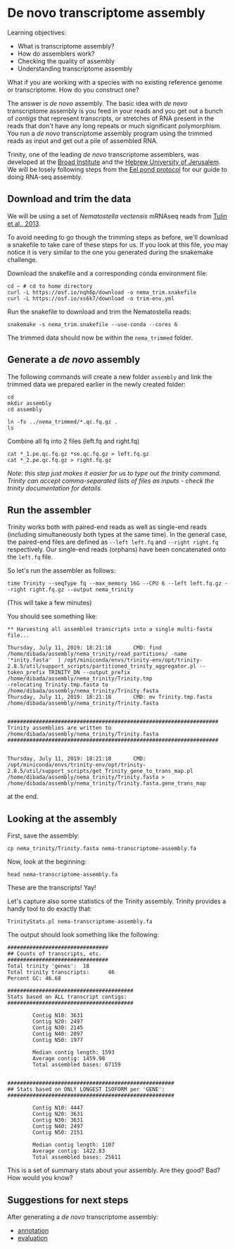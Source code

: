 # De novo transcriptome assembly

Learning objectives:

* What is transcriptome assembly?
* How do assemblers work?
* Checking the quality of assembly
* Understanding transcriptome assembly

What if you are working with a species with no existing reference genome or transcriptome. How do you construct one?

The answer is *de novo* assembly. The basic idea with *de novo* transcriptome assembly is you feed in your reads and you get out a bunch of *contigs* that represent transcripts, or stretches of RNA present in the reads that don't have any long repeats or much significant polymorphism. You run a  *de novo* transcriptome assembly program using the trimmed reads as input and get out a pile of assembled RNA.

Trinity, one of the leading *de novo* transcriptome assemblers, was developed at the [Broad Institute](http://www.broadinstitute.org/) and the [Hebrew University of Jerusalem](http://www.cs.huji.ac.il/). We will be losely following steps from the [Eel pond protocol](https://eel-pond.readthedocs.io/en/latest) for our guide to doing RNA-seq assembly.

## Download and trim the data

We will be using a set of *Nematostella vectensis* mRNAseq reads from [Tulin et al., 2013](https://evodevojournal.biomedcentral.com/articles/10.1186/2041-9139-4-16).

To avoid needing to go though the trimming steps as before, we'll download a snakefile to take care of these steps for us. If you look at this file, you may notice it is very similar to the one you generated during the snakemake challenge.


Download the snakefile and a corresponding conda environment file:
```
cd ~ # cd to home directory
curl -L https://osf.io/nqh6p/download -o nema_trim.snakefile
curl -L https://osf.io/xs6k7/download -o trim-env.yml
```

Run the snakefile to download and trim the Nematostella reads:
```
snakemake -s nema_trim.snakefile --use-conda --cores 6
```

The trimmed data should now be within the `nema_trimmed` folder.


## Generate a _de novo_ assembly

The following commands will create a new folder `assembly` and link the trimmed data we prepared earlier in the newly created folder:

```
cd 
mkdir assembly
cd assembly

ln -fs ../nema_trimmed/*.qc.fq.gz .
ls
```

Combine all fq into 2 files (left.fq and right.fq)
```
cat *_1.pe.qc.fq.gz *se.qc.fq.gz > left.fq.gz
cat *_2.pe.qc.fq.gz > right.fq.gz
```

_Note: this step just makes it easier for us to type out the trinity command. Trinity can accept comma-separated lists of files as inputs - check the trinity documentation for details._


## Run the assembler

Trinity works both with paired-end reads as well as single-end reads (including simultaneously both types at the same time). In the general case, the paired-end files are defined as `--left left.fq` and `--right right.fq` respectively. Our single-end reads (orphans) have been concatenated onto the `left.fq` file. 


So let's run the assembler as follows:

```
time Trinity --seqType fq --max_memory 16G --CPU 6 --left left.fq.gz --right right.fq.gz --output nema_trinity
```

(This will take a few minutes)

You should see something like:

```
** Harvesting all assembled transcripts into a single multi-fasta file...

Thursday, July 11, 2019: 18:21:18       CMD: find /home/dibada/assembly/nema_trinity/read_partitions/ -name '*inity.fasta'  | /opt/miniconda/envs/trinity-env/opt/trinity-2.8.5/util/support_scripts/partitioned_trinity_aggregator.pl --token_prefix TRINITY_DN --output_prefix /home/dibada/assembly/nema_trinity/Trinity.tmp
-relocating Trinity.tmp.fasta to /home/dibada/assembly/nema_trinity/Trinity.fasta
Thursday, July 11, 2019: 18:21:18       CMD: mv Trinity.tmp.fasta /home/dibada/assembly/nema_trinity/Trinity.fasta


###################################################################
Trinity assemblies are written to /home/dibada/assembly/nema_trinity/Trinity.fasta
###################################################################


Thursday, July 11, 2019: 18:21:18       CMD: /opt/miniconda/envs/trinity-env/opt/trinity-2.8.5/util/support_scripts/get_Trinity_gene_to_trans_map.pl /home/dibada/assembly/nema_trinity/Trinity.fasta > /home/dibada/assembly/nema_trinity/Trinity.fasta.gene_trans_map
```

at the end.



## Looking at the assembly

First, save the assembly:

```
cp nema_trinity/Trinity.fasta nema-transcriptome-assembly.fa
``` 
 
Now, look at the beginning:

```
head nema-transcriptome-assembly.fa
```
    
These are the transcripts! Yay!

Let's capture also some statistics of the Trinity assembly. Trinity provides a handy tool to do exactly that:

```
TrinityStats.pl nema-transcriptome-assembly.fa
```

The output should look something like the following:

```
################################
## Counts of transcripts, etc.
################################
Total trinity 'genes':  18
Total trinity transcripts:      46
Percent GC: 46.68

########################################
Stats based on ALL transcript contigs:
########################################

        Contig N10: 3631
        Contig N20: 2497
        Contig N30: 2145
        Contig N40: 2097
        Contig N50: 1977

        Median contig length: 1593
        Average contig: 1459.98
        Total assembled bases: 67159


#####################################################
## Stats based on ONLY LONGEST ISOFORM per 'GENE':
#####################################################

        Contig N10: 4447
        Contig N20: 3631
        Contig N30: 3631
        Contig N40: 2497
        Contig N50: 2151

        Median contig length: 1107
        Average contig: 1422.83
        Total assembled bases: 25611
```

This is a set of summary stats about your assembly. Are they good? Bad? How would you know?

## Suggestions for next steps 

After generating a *de novo* transcriptome assembly:
* [annotation](https://angus.readthedocs.io/en/2019/dammit_annotation.html)
* [evaluation](https://dibsi-rnaseq.readthedocs.io/en/latest/evaluation.html)
